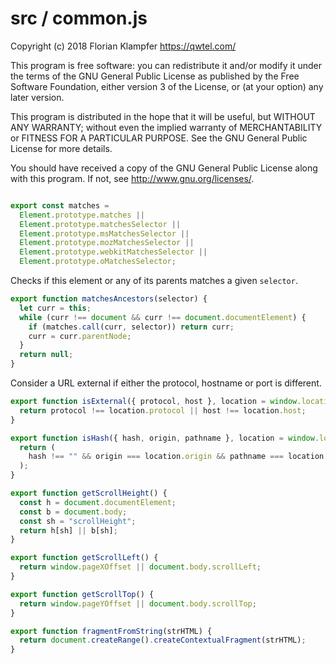 # src / common.js
Copyright (c) 2018 Florian Klampfer <https://qwtel.com/>

This program is free software: you can redistribute it and/or modify
it under the terms of the GNU General Public License as published by
the Free Software Foundation, either version 3 of the License, or
(at your option) any later version.

This program is distributed in the hope that it will be useful,
but WITHOUT ANY WARRANTY; without even the implied warranty of
MERCHANTABILITY or FITNESS FOR A PARTICULAR PURPOSE.  See the
GNU General Public License for more details.

You should have received a copy of the GNU General Public License
along with this program.  If not, see <http://www.gnu.org/licenses/>.


```js

export const matches =
  Element.prototype.matches ||
  Element.prototype.matchesSelector ||
  Element.prototype.msMatchesSelector ||
  Element.prototype.mozMatchesSelector ||
  Element.prototype.webkitMatchesSelector ||
  Element.prototype.oMatchesSelector;
```

Checks if this element or any of its parents matches a given `selector`.


```js
export function matchesAncestors(selector) {
  let curr = this;
  while (curr !== document && curr !== document.documentElement) {
    if (matches.call(curr, selector)) return curr;
    curr = curr.parentNode;
  }
  return null;
}
```

Consider a URL external if either the protocol, hostname or port is different.


```js
export function isExternal({ protocol, host }, location = window.location) {
  return protocol !== location.protocol || host !== location.host;
}

export function isHash({ hash, origin, pathname }, location = window.location) {
  return (
    hash !== "" && origin === location.origin && pathname === location.pathname
  );
}

export function getScrollHeight() {
  const h = document.documentElement;
  const b = document.body;
  const sh = "scrollHeight";
  return h[sh] || b[sh];
}

export function getScrollLeft() {
  return window.pageXOffset || document.body.scrollLeft;
}

export function getScrollTop() {
  return window.pageYOffset || document.body.scrollTop;
}

export function fragmentFromString(strHTML) {
  return document.createRange().createContextualFragment(strHTML);
}
```


